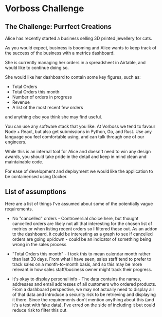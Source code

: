 # Vorboss Challenge

## The Challenge: Purrfect Creations

Alice has recently started a business selling 3D printed jewellery for cats. 

As you would expect, business is booming and Alice wants to keep track of the success of the business with a metrics dashboard.

She is currently managing her orders in a spreadsheet in Airtable, and would like to continue doing so.

She would like her dashboard to contain some key figures, such as:
 - Total Orders
 - Total Orders this month
 - Number of orders in progress
 - Revenue
 - A list of the most recent few orders

and anything else you think she may find useful.

You can use any software stack that you like. At Vorboss we tend to favour Node + React, but also get submissions in Python, Go, and Rust. Use any language you feel comfortable using, and can talk through one of our engineers.

While this is an internal tool for Alice and doesn't need to win any design awards, you should take pride in the detail and keep in mind clean and maintainable code.

For ease of development and deployment we would like the application to be containerised using Docker.


## List of assumptions
Here are a list of things I've assumed about some of the potentially vague requirements.

 - No "cancelled" orders - Controversial choice here, but thought cancelled orders are likely not all that interesting for the chosen list of metrics or when listing recent orders so I filtered these out. As an addon to the dashboard, it could be interesting as a graph to see if cancelled orders are going up/down - could be an indicator of something being wrong in the sales process.

 - "Total Orders this month" - I took this to mean calendar month rather than last 30 days. From what I have seen, sales staff tend to prefer to track sales on a month-to-month basis, and so this may be more relevant in how sales staff/business owner might track their progress.

 - It's okay to display personal info - The data contains the names, addresses and email addresses of all customers who ordered products. From a dashboard perspective, we may not actually need to display all of that data and introduce a security risk to be retrieving and displaying it there. Since the requirements don't mention anything about this (and it's a test with fake data), I've erred on the side of including it but could reduce risk to filter this out.

